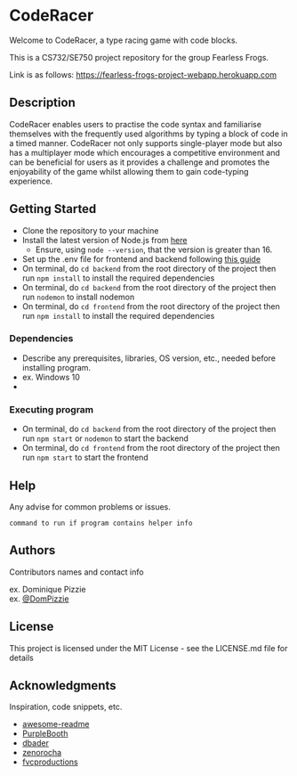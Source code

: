 # CodeRacer

Welcome to CodeRacer, a type racing game with code blocks.

This is a CS732/SE750 project repository for the group Fearless Frogs.

Link is as follows: https://fearless-frogs-project-webapp.herokuapp.com

## Description

CodeRacer enables users to practise the code syntax and familiarise themselves with the frequently
used algorithms by typing a block of code in a timed manner. CodeRacer not only supports
single-player mode but also has a multiplayer mode which encourages a competitive environment and
can be beneficial for users as it provides a challenge and promotes the enjoyability of the game whilst
allowing them to gain code-typing experience.

## Getting Started
* Clone the repository to your machine
* Install the latest version of Node.js from [here](https://nodejs.org/en/download/)
    - Ensure, using `node --version`, that the version is greater than 16.
* Set up the .env file for frontend and backend following [this guide](https://github.com/UOA-CS732-SE750-Students-2022/project-group-fearless-frogs/wiki/.env-set-up)
* On terminal, do `cd backend` from the root directory of the project then run `npm install` to install the required dependencies
* On terminal, do `cd backend` from the root directory of the project then run `nodemon` to install nodemon
* On terminal, do `cd frontend` from the root directory of the project then run `npm install` to install the required dependencies

### Dependencies

* Describe any prerequisites, libraries, OS version, etc., needed before installing program.
* ex. Windows 10
*

### Executing program

* On terminal, do `cd backend` from the root directory of the project then run `npm start` or `nodemon` to start the backend
* On terminal, do `cd frontend` from the root directory of the project then run `npm start` to start the frontend

## Help

Any advise for common problems or issues.
```
command to run if program contains helper info
```

## Authors

Contributors names and contact info

ex. Dominique Pizzie  
ex. [@DomPizzie](https://twitter.com/dompizzie)

## License

This project is licensed under the MIT License - see the LICENSE.md file for details

## Acknowledgments

Inspiration, code snippets, etc.
* [awesome-readme](https://github.com/matiassingers/awesome-readme)
* [PurpleBooth](https://gist.github.com/PurpleBooth/109311bb0361f32d87a2)
* [dbader](https://github.com/dbader/readme-template)
* [zenorocha](https://gist.github.com/zenorocha/4526327)
* [fvcproductions](https://gist.github.com/fvcproductions/1bfc2d4aecb01a834b46)
